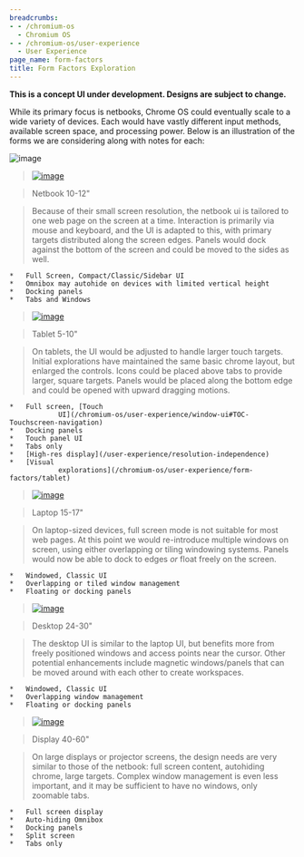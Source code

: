 ```yaml
---
breadcrumbs:
- - /chromium-os
  - Chromium OS
- - /chromium-os/user-experience
  - User Experience
page_name: form-factors
title: Form Factors Exploration
---
```


**This is a concept UI under development. Designs are subject to change.**

While its primary focus is netbooks, Chrome OS could eventually scale to a wide
variety of devices. Each would have vastly different input methods, available
screen space, and processing power. Below is an illustration of the forms we are
considering along with notes for each:

<img alt="image"
src="/chromium-os/user-experience/form-factors/Form%20Factors.png">

> [<img alt="image"
> src="/chromium-os/user-experience/form-factors/netbook.png">](/chromium-os/user-experience/form-factors/netbook.png)

> Netbook 10-12"

> Because of their small screen resolution, the netbook ui is tailored to one
> web page on the screen at a time. Interaction is primarily via mouse and
> keyboard, and the UI is adapted to this, with primary targets distributed
> along the screen edges. Panels would dock against the bottom of the screen and
> could be moved to the sides as well.

    *   Full Screen, Compact/Classic/Sidebar UI
    *   Omnibox may autohide on devices with limited vertical height
    *   Docking panels
    *   Tabs and Windows

> [<img alt="image"
> src="/chromium-os/user-experience/form-factors/Tablet.png">](/chromium-os/user-experience/form-factors/Tablet.png)

> Tablet 5-10"

> On tablets, the UI would be adjusted to handle larger touch targets. Initial
> explorations have maintained the same basic chrome layout, but enlarged the
> controls. Icons could be placed above tabs to provide larger, square targets.
> Panels would be placed along the bottom edge and could be opened with upward
> dragging motions.

    *   Full screen, [Touch
                UI](/chromium-os/user-experience/window-ui#TOC-Touchscreen-navigation)
    *   Docking panels
    *   Touch panel UI
    *   Tabs only
    *   [High-res display](/user-experience/resolution-independence)
    *   [Visual
                explorations](/chromium-os/user-experience/form-factors/tablet)

> [<img alt="image"
> src="/chromium-os/user-experience/form-factors/laptop.png">](/chromium-os/user-experience/form-factors/laptop.png)

> Laptop 15-17"

> On laptop-sized devices, full screen mode is not suitable for most web pages.
> At this point we would re-introduce multiple windows on screen, using either
> overlapping or tiling windowing systems. Panels would now be able to dock to
> edges *or* float freely on the screen.

    *   Windowed, Classic UI
    *   Overlapping or tiled window management
    *   Floating or docking panels

> [<img alt="image"
> src="/chromium-os/user-experience/form-factors/Desktop.png">](/chromium-os/user-experience/form-factors/Desktop.png)

> Desktop 24-30"

> The desktop UI is similar to the laptop UI, but benefits more from freely
> positioned windows and access points near the cursor. Other potential
> enhancements include magnetic windows/panels that can be moved around with
> each other to create workspaces.

    *   Windowed, Classic UI
    *   Overlapping window management
    *   Floating or docking panels

> [<img alt="image"
> src="/chromium-os/user-experience/form-factors/Display.png">](/chromium-os/user-experience/form-factors/Display.png)

> Display 40-60"

> On large displays or projector screens, the design needs are very similar to
> those of the netbook: full screen content, autohiding chrome, large targets.
> Complex window management is even less important, and it may be sufficient to
> have no windows, only zoomable tabs.

    *   Full screen display
    *   Auto-hiding Omnibox
    *   Docking panels
    *   Split screen
    *   Tabs only